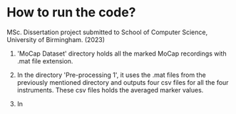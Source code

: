 # How to run the code?
MSc. Dissertation project submitted to School of Computer Science, University of Birmingham. (2023)


1. 'MoCap Dataset' directory holds all the marked MoCap recordings with .mat file extension.

2. In the directory 'Pre-processing 1', it uses the .mat files from the previously mentioned directory and outputs four csv files for all the four instruments. These csv files holds the averaged marker values.

3. In




